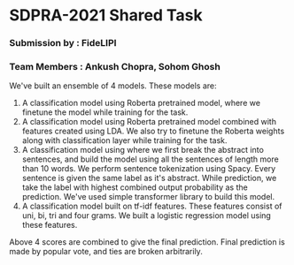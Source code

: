 # SDPRA-2021 Shared Task

### Submission by : FideLIPI
### Team Members : Ankush Chopra, Sohom Ghosh

We've built an ensemble of 4 models. These models are:

1. A classification model using Roberta pretrained model, where we finetune the model while training for the task.
2. A classification model using Roberta pretrained model combined with features created using LDA. We also try to finetune the Roberta weights along with classification layer while training for the task.
3. A classification model using where we first break the abstract into sentences, and build the model using all the sentences of length more than 10 words. We perform sentence tokenization using Spacy. Every sentence is given the same label as it's abstract. While prediction, we take the label with highest combined output probability as the prediction. We've used simple transformer library to build this model.
4. A classification model built on tf-idf features. These features consist of uni, bi, tri and four grams. We built a logistic regression model using these features.

Above 4 scores are combined to give the final prediction. Final prediction is made by popular vote, and ties are broken arbitrarily.

